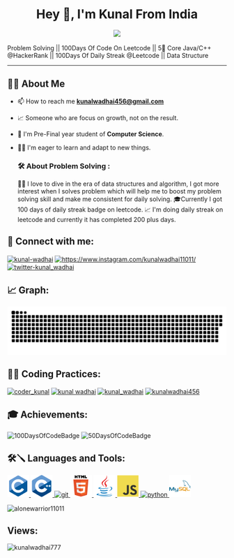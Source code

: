 <h1 align="center">Hey 👋, I'm Kunal From India</h1>

<p align="center">
  <a href="https://github.com/DenverCoder1/readme-typing-svg"><img src="https://readme-typing-svg.herokuapp.com?lines=Computer+Science+Student;A+Passionate+For+Software+Engineering&center=true&width=500&height=50"></a>
</p>
<!--
<h3 align="center">Passionate for Software Development Engineer.</h3>
<h4> -->
  Problem Solving || 100Days Of Code On Leetcode || 5🌟 Core Java/C++ @HackerRank || 100Days Of Daily Streak @Leetcode || Data Structure 
</h4>
<hr>

<h2>🙋‍♂️ About Me</h2> 

- 📫 How to reach me **kunalwadhai456@gmail.com**
- 📈 Someone who are focus on growth, not on the result.
- 📕 I'm Pre-Final year student of **Computer Science**.
- 👨‍💻 I'm eager to learn and adapt to new things.

  ### 🛠️ About Problem Solving : 
  🧑‍💻 I love to dive in the era of data structures and algorithm, I got more interest when I solves problem which
  will help me to boost my problem solving skill and make me consistent for daily solving.
  🎓Currently I got 100 days of daily streak badge on leetcode.
  📈 I'm doing daily streak on leetcode and currently it has completed 200 plus days.

## 🔗 Connect with me:

<p align="left">
<a href="https://linkedin.com/in/kunal-wadhai" target="blank"><img align="center" src="https://raw.githubusercontent.com/rahuldkjain/github-profile-readme-generator/master/src/images/icons/Social/linked-in-alt.svg" alt="kunal-wadhai" height="40" width="40" /></a>
<a href="https://www.instagram.com/kunalwadhai11011/" target="blank"><img align="center" src="https://raw.githubusercontent.com/rahuldkjain/github-profile-readme-generator/master/src/images/icons/Social/instagram.svg" alt="https://www.instagram.com/kunalwadhai11011/" height="40" width="40" /></a>
  <a href="https://twitter.com/AloneWarrior27" target="blank"><img align="center" src="https://cdn.iconscout.com/icon/free/png-256/free-twitter-9420781-7651211.png" alt="twitter-kunal_wadhai" height="40" width="40" /></a>
</p>


## 📈 Graph:
<p align="center">
   <img src="https://github.com/killshotxd/svgIcons/blob/main/github-contribution-grid-snake.svg" alt="snake">
</p>

<p>
  
  ## 👨‍💻 Coding Practices:
  
<a href="https://www.codechef.com/users/coder_kunal" target="blank"><img align="center" src="https://cdn.jsdelivr.net/npm/simple-icons@3.1.0/icons/codechef.svg" alt="coder_kunal" height="50" width="50" /></a>
<a href="https://www.hackerrank.com/kunal wadhai" target="blank"><img align="center" src="https://raw.githubusercontent.com/rahuldkjain/github-profile-readme-generator/master/src/images/icons/Social/hackerrank.svg" alt="kunal wadhai" height="50" width="50" /></a>
<a href="https://www.leetcode.com/kunal_wadhai" target="blank"><img align="center" src="https://raw.githubusercontent.com/rahuldkjain/github-profile-readme-generator/master/src/images/icons/Social/leet-code.svg" alt="kunal_wadhai" height="50" width="50" /></a>
<a href="https://auth.geeksforgeeks.org/user/kunalwadhai456" target="blank"><img align="center" src="https://raw.githubusercontent.com/rahuldkjain/github-profile-readme-generator/master/src/images/icons/Social/geeks-for-geeks.svg" alt="kunalwadhai456" height="30" width="40" /></a>
</p>
<p>
  
  ## 🎓 Achievements:
  <img align="center" src="https://assets.leetcode.com/static_assets/marketing/2023-100.gif" alt="100DaysOfCodeBadge" title="100DaysOfDailyStreakBadge" width="150px" height="150px">
  <img  align="center" src="https://assets.leetcode.com/static_assets/marketing/2024-50.gif" alt="50DaysOfCodeBadge" title="100DaysDailyStreakBadge" width="150px" height="150px">
</p>
<!-- ---------------------------------------- ---------------------------------------------------------------------------------------------------------------------------------------------------------------- -->

## 🛠️🪛 Languages and Tools:
<p align="left"> <a href="https://www.cprogramming.com/" target="_blank" rel="noreferrer"> <img src="https://raw.githubusercontent.com/devicons/devicon/master/icons/c/c-original.svg" alt="c" width="50" height="50"/> </a> 
<a href="https://www.w3schools.com/cpp/" target="_blank" rel="noreferrer"> <img src="https://raw.githubusercontent.com/devicons/devicon/master/icons/cplusplus/cplusplus-original.svg" alt="cplusplus" width="50" height="50"/> </a> <a href="https://git-scm.com/" target="_blank" rel="noreferrer"> <img src="https://www.vectorlogo.zone/logos/git-scm/git-scm-icon.svg" alt="git" width="50" height="50"/> </a> 
<a href="https://www.w3.org/html/" target="_blank" rel="noreferrer"> <img src="https://raw.githubusercontent.com/devicons/devicon/master/icons/html5/html5-original-wordmark.svg" alt="html5" width="50" height="50"/> </a> <a href="https://www.java.com" target="_blank" rel="noreferrer"> <img src="https://raw.githubusercontent.com/devicons/devicon/master/icons/java/java-original.svg" alt="java" width="50" height="50"/> </a> 
<a href="https://developer.mozilla.org/en-US/docs/Web/JavaScript" target="_blank" rel="noreferrer"> <img src="https://raw.githubusercontent.com/devicons/devicon/master/icons/javascript/javascript-original.svg" alt="javascript" width="50" height="50"/> </a>
  <a href="#"> <img alt="python" height="50" width="50" src="https://img.icons8.com/color/96/000000/python--v1.png"/> </a>
  <a href="https://www.mysql.com/" target="_blank" rel="noreferrer"> <img src="https://raw.githubusercontent.com/devicons/devicon/master/icons/mysql/mysql-original-wordmark.svg" alt="mysql" width="50" height="50"/> </a> </p>
<!-- ---------------------------------------- ---------------------------------------------------------------------------------------------------------------------------------------------------------------- -->
<p><img align="center" src="https://github-readme-stats.vercel.app/api/top-langs?username=alonewarrior11011&show_icons=true&locale=en&layout=compact" alt="alonewarrior11011" /></p>
<h2>Views:</h2>
<p align="left"> <img src="https://komarev.com/ghpvc/?username=kunalwadhai777&label=Profile%20views&color=0e75b6&style=flat" alt="kunalwadhai777" /> </p>
